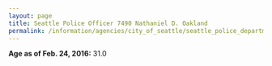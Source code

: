 ```yaml
---
layout: page
title: Seattle Police Officer 7490 Nathaniel D. Oakland
permalink: /information/agencies/city_of_seattle/seattle_police_department/copbook/7490/
---
```


**Age as of Feb. 24, 2016:** 31.0
